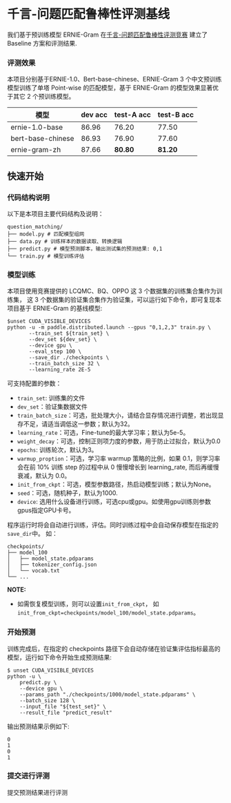 # 千言-问题匹配鲁棒性评测基线

我们基于预训练模型 ERNIE-Gram 在[千言-问题匹配鲁棒性评测竞赛]() 建立了 Baseline 方案和评测结果.

### 评测效果
本项目分别基于ERNIE-1.0、Bert-base-chinese、ERNIE-Gram 3 个中文预训练模型训练了单塔 Point-wise 的匹配模型，基于 ERNIE-Gram 的模型效果显著优于其它 2 个预训练模型。

| 模型  | dev acc | test-A acc | test-B acc|
| ---- | -----|--------|------- |
| ernie-1.0-base | 86.96 |76.20 | 77.50|
| bert-base-chinese | 86.93| 76.90 |77.60 |
| ernie-gram-zh | 87.66 | **80.80** | **81.20** |


## 快速开始

### 代码结构说明

以下是本项目主要代码结构及说明：
```
question_matching/
├── model.py # 匹配模型组网
├── data.py # 训练样本的数据读取、转换逻辑
├── predict.py # 模型预测脚本，输出测试集的预测结果: 0,1
└── train.py # 模型训练评估
```

### 模型训练
本项目使用竞赛提供的 LCQMC、BQ、OPPO 这 3 个数据集的训练集合集作为训练集， 这 3 个数据集的验证集合集作为验证集，可以运行如下命令，即可复现本项目基于 ERNIE-Gram 的基线模型:

```shell
$unset CUDA_VISIBLE_DEVICES
python -u -m paddle.distributed.launch --gpus "0,1,2,3" train.py \
       --train_set ${train_set} \
       --dev_set ${dev_set} \
       --device gpu \
       --eval_step 100 \
       --save_dir ./checkpoints \
       --train_batch_size 32 \
       --learning_rate 2E-5
```

可支持配置的参数：
* `train_set`: 训练集的文件
* `dev_set`：验证集数据文件
* `train_batch_size`：可选，批处理大小，请结合显存情况进行调整，若出现显存不足，请适当调低这一参数；默认为32。
* `learning_rate`：可选，Fine-tune的最大学习率；默认为5e-5。
* `weight_decay`：可选，控制正则项力度的参数，用于防止过拟合，默认为0.0
* `epochs`: 训练轮次，默认为3。
* `warmup_proption`：可选，学习率 warmup 策略的比例，如果 0.1，则学习率会在前 10% 训练 step 的过程中从 0 慢慢增长到 learning_rate, 而后再缓慢衰减，默认为 0.0。
* `init_from_ckpt`：可选，模型参数路径，热启动模型训练；默认为None。
* `seed`：可选，随机种子，默认为1000.
* `device`: 选用什么设备进行训练，可选cpu或gpu。如使用gpu训练则参数gpus指定GPU卡号。

程序运行时将会自动进行训练，评估。同时训练过程中会自动保存模型在指定的`save_dir`中。
如：
```text
checkpoints/
├── model_100
│   ├── model_state.pdparams
│   ├── tokenizer_config.json
│   └── vocab.txt
└── ...
```

**NOTE:**
* 如需恢复模型训练，则可以设置`init_from_ckpt`， 如`init_from_ckpt=checkpoints/model_100/model_state.pdparams`。


### 开始预测
训练完成后，在指定的 checkpoints 路径下会自动存储在验证集评估指标最高的模型，运行如下命令开始生成预测结果:
```shell
$ unset CUDA_VISIBLE_DEVICES
python -u \
    predict.py \
    --device gpu \
    --params_path "./checkpoints/1000/model_state.pdparams" \
    --batch_size 128 \
    --input_file "${test_set}" \
    --result_file "predict_result"
```

输出预测结果示例如下:
```text
0
1
0
1
```
### 提交进行评测
提交预测结果进行评测
